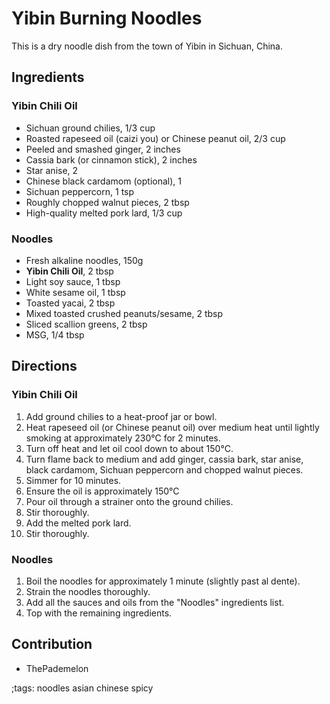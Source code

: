# Yibin Burning Noodles

This is a dry noodle dish from the town of Yibin in Sichuan, China.

## Ingredients

### Yibin Chili Oil

- Sichuan ground chilies, 1/3 cup
- Roasted rapeseed oil (caizi you) or Chinese peanut oil, 2/3 cup
- Peeled and smashed ginger, 2 inches
- Cassia bark (or cinnamon stick), 2 inches
- Star anise, 2
- Chinese black cardamom (optional), 1
- Sichuan peppercorn, 1 tsp
- Roughly chopped walnut pieces, 2 tbsp
- High-quality melted pork lard, 1/3 cup

### Noodles

- Fresh alkaline noodles, 150g
- **Yibin Chili Oil**, 2 tbsp
- Light soy sauce, 1 tbsp
- White sesame oil, 1 tbsp
- Toasted yacai, 2 tbsp
- Mixed toasted crushed peanuts/sesame, 2 tbsp
- Sliced scallion greens, 2 tbsp
- MSG, 1/4 tbsp

## Directions

### Yibin Chili Oil

1. Add ground chilies to a heat-proof jar or bowl.
2. Heat rapeseed oil (or Chinese peanut oil) over medium heat until lightly smoking at approximately 230°C for 2 minutes.
3. Turn off heat and let oil cool down to about 150°C.
4. Turn flame back to medium and add ginger, cassia bark, star anise, black cardamom, Sichuan peppercorn and chopped walnut pieces.
5. Simmer for 10 minutes.
6. Ensure the oil is approximately 150°C
7. Pour oil through a strainer onto the ground chilies.
8. Stir thoroughly.
9. Add the melted pork lard.
10. Stir thoroughly.

### Noodles

1. Boil the noodles for approximately 1 minute (slightly past al dente).
2. Strain the noodles thoroughly.
3. Add all the sauces and oils from the "Noodles" ingredients list.
4. Top with the remaining ingredients.

## Contribution

- ThePademelon

;tags: noodles asian chinese spicy
